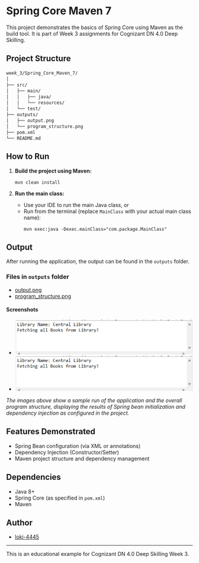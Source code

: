 # Spring Core Maven 7

This project demonstrates the basics of Spring Core using Maven as the build tool. It is part of Week 3 assignments for Cognizant DN 4.0 Deep Skilling.

## Project Structure

```
week_3/Spring_Core_Maven_7/
│
├── src/
│   ├── main/
│   │   ├── java/
│   │   └── resources/
│   └── test/
├── outputs/
│   ├── output.png
│   └── program_structure.png
├── pom.xml
└── README.md
```

## How to Run

1. **Build the project using Maven:**
   ```
   mvn clean install
   ```

2. **Run the main class:**
   - Use your IDE to run the main Java class, or
   - Run from the terminal (replace `MainClass` with your actual main class name):
     ```
     mvn exec:java -Dexec.mainClass="com.package.MainClass"
     ```

## Output

After running the application, the output can be found in the `outputs` folder.

### Files in `outputs` folder

- [output.png](outputs/output.png)  
- [program_structure.png](outputs/program_structure.png)

#### Screenshots

- ![Output Screenshot](outputs/output.png)
- ![Program Structure](outputs/program_structure.png)

*The images above show a sample run of the application and the overall program structure, displaying the results of Spring bean initialization and dependency injection as configured in the project.*

## Features Demonstrated

- Spring Bean configuration (via XML or annotations)
- Dependency Injection (Constructor/Setter)
- Maven project structure and dependency management

## Dependencies

- Java 8+
- Spring Core (as specified in `pom.xml`)
- Maven

## Author

- [loki-4445](https://github.com/loki-4445)

---
This is an educational example for Cognizant DN 4.0 Deep Skilling Week 3.
